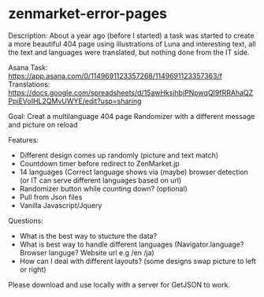 # zenmarket-error-pages

Description: About a year ago (before I started) a task was started to create a more beautiful 404 page using illustrations of Luna and interesting text, all the text and languages were translated, but nothing done from the IT side.

Asana Task: https://app.asana.com/0/1149691123357268/1149691123357363/f
Translations: https://docs.google.com/spreadsheets/d/15awHksjhbjPNpwqQI9fRRAhaQZPpiEVoIHL2QMvUWYE/edit?usp=sharing

Goal: Creat a multilanguage 404 page Randomizer with a different message and picture on reload

Features:
- Different design comes up randomly (picture and text match)
- Countdown timer before redirect to ZenMarket.jp
- 14 languages (Correct language shows via (maybe) browser detection (or IT can serve different languages based on url)
- Randomizer button while counting down? (optional)
- Pull from Json files
- Vanilla Javascript/Jquery

Questions:
- What is the best way to stucture the data?
- What is best way to handle different languages (Navigator.language? Browser languge? Website url e.g /en /ja)
- How can I deal with different layouts? (some designs swap picture to left or right)

Please download and use locally with a server for GetJSON to work.
